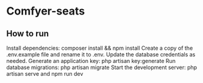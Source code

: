 # Comfyer-seats

## How to run
Install dependencies: composer install && npm install
Create a copy of the .env.example file and rename it to .env. Update the database credentials as needed.
Generate an application key: php artisan key:generate
Run database migrations: php artisan migrate
Start the development server: php artisan serve and npm run dev